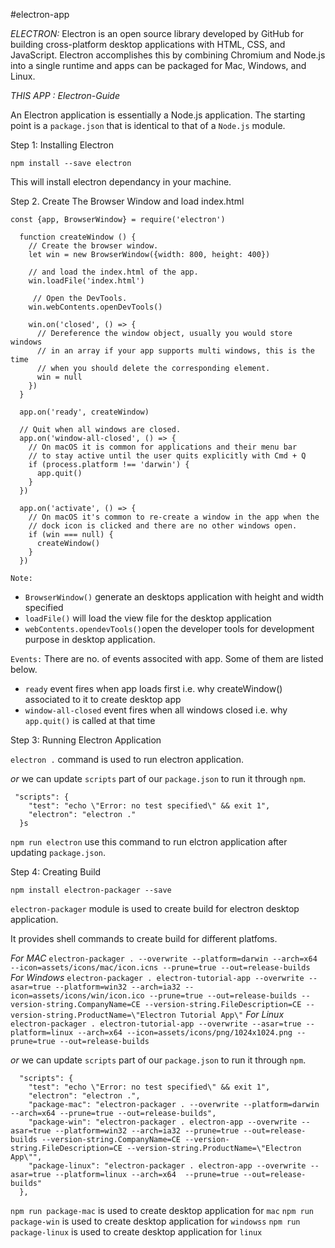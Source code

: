 #electron-app

*ELECTRON:* Electron is an open source library developed by GitHub for building cross-platform desktop applications with HTML, CSS, and JavaScript. Electron accomplishes this by combining Chromium and Node.js into a single runtime and apps can be packaged for Mac, Windows, and Linux.

*THIS APP :  Electron-Guide*

An Electron application is essentially a Node.js application. The starting point is a `package.json` that is identical to that of a `Node.js` module.

Step 1: Installing Electron

`npm install --save electron`

This will install electron dependancy in your machine.

Step 2. Create The Browser Window and load index.html

```
const {app, BrowserWindow} = require('electron')
  
  function createWindow () {
    // Create the browser window.
    let win = new BrowserWindow({width: 800, height: 400})
  
    // and load the index.html of the app.
    win.loadFile('index.html')

     // Open the DevTools.
    win.webContents.openDevTools()

    win.on('closed', () => {
      // Dereference the window object, usually you would store windows
      // in an array if your app supports multi windows, this is the time
      // when you should delete the corresponding element.
      win = null
    })
  }
  
  app.on('ready', createWindow)

  // Quit when all windows are closed.
  app.on('window-all-closed', () => {
    // On macOS it is common for applications and their menu bar
    // to stay active until the user quits explicitly with Cmd + Q
    if (process.platform !== 'darwin') {
      app.quit()
    }
  })
  
  app.on('activate', () => {
    // On macOS it's common to re-create a window in the app when the
    // dock icon is clicked and there are no other windows open.
    if (win === null) {
      createWindow()
    }
  })

  ```

`Note:`
* `BrowserWindow()` generate an desktops application with height and width specified 
* `loadFile()` will load the view file for the desktop application
* `webContents.opendevTools()`open the developer tools for development purpose in desktop application.

`Events:` There are no. of events associted with app. Some of them are listed below.
* `ready` event fires when app loads first i.e. why createWindow() associated to it to create desktop app
* `window-all-closed` event fires when all windows closed  i.e. why `app.quit()` is called at that time


Step 3: Running Electron Application

`electron .` command is used to run electron application.

*or* we can update `scripts` part of our `package.json` to run it through `npm`.
```
 "scripts": {
    "test": "echo \"Error: no test specified\" && exit 1",
    "electron": "electron ."
  }s
```

`npm run electron` use this command to run elctron application after updating `package.json`. 

Step 4: Creating Build

`npm install electron-packager --save`

`electron-packager` module is used to create build for electron desktop application.


It provides shell commands to create build for different platfoms.

*For MAC* `electron-packager . --overwrite --platform=darwin --arch=x64 --icon=assets/icons/mac/icon.icns --prune=true --out=release-builds`
*For Windows* `electron-packager . electron-tutorial-app --overwrite --asar=true --platform=win32 --arch=ia32 --icon=assets/icons/win/icon.ico --prune=true --out=release-builds --version-string.CompanyName=CE --version-string.FileDescription=CE --version-string.ProductName=\"Electron Tutorial App\"`
*For Linux* `electron-packager . electron-tutorial-app --overwrite --asar=true --platform=linux --arch=x64 --icon=assets/icons/png/1024x1024.png --prune=true --out=release-builds`

*or* we can update `scripts` part of our `package.json` to run it through `npm`.
```
  "scripts": {
    "test": "echo \"Error: no test specified\" && exit 1",
    "electron": "electron .",
    "package-mac": "electron-packager . --overwrite --platform=darwin --arch=x64 --prune=true --out=release-builds", 
    "package-win": "electron-packager . electron-app --overwrite --asar=true --platform=win32 --arch=ia32 --prune=true --out=release-builds --version-string.CompanyName=CE --version-string.FileDescription=CE --version-string.ProductName=\"Electron App\"", 
    "package-linux": "electron-packager . electron-app --overwrite --asar=true --platform=linux --arch=x64  --prune=true --out=release-builds" 
  },
```

`npm run package-mac` is used to create desktop application for `mac`
`npm run package-win` is used to create desktop application for `windowss`
`npm run package-linux` is used to create desktop application for `linux`


